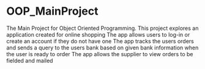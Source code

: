 # OOP_MainProject
The Main Project for Object Oriented Programming.
This project explores an application created for online shopping
The app allows users to log-in or create an account if they do not have one
The app tracks the users orders and sends a query to the users bank based on given bank information when the user is ready to order
The app allows the supplier to view orders to be fielded and mailed
